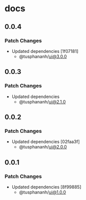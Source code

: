 # docs

## 0.0.4

### Patch Changes

- Updated dependencies [1f07181]
  - @tusphananh/ui@3.0.0

## 0.0.3

### Patch Changes

- Updated dependencies
  - @tusphananh/ui@2.1.0

## 0.0.2

### Patch Changes

- Updated dependencies [02faa3f]
  - @tusphananh/ui@2.0.0

## 0.0.1

### Patch Changes

- Updated dependencies [8f99885]
  - @tusphananh/ui@1.0.0
